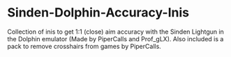 # Sinden-Dolphin-Accuracy-Inis
Collection of inis to get 1:1 (close) aim accuracy with the Sinden Lightgun in the Dolphin emulator (Made by PiperCalls and Prof_gLX). Also included is a pack to remove crosshairs from games by PiperCalls.
